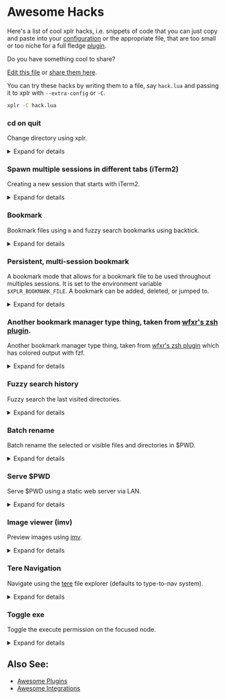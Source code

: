 # Awesome Hacks

Here's a list of cool xplr hacks, i.e. snippets of code that you can just copy
and paste into your [configuration][1] or the appropriate file, that are
too small or too niche for a full fledge [plugin][2].

Do you have something cool to share?

[Edit this file][3] or [share them here][4].

You can try these hacks by writing them to a file, say `hack.lua` and passing
it to xplr with `--extra-config` or `-C`.

```bash
xplr -C hack.lua
```

### cd on quit

Change directory using xplr.

<details>
<summary>Expand for details</summary>

- Author: [@sayanarijit][8]
- Tested on: Linux

NOTE: This is a shell hack, rather than Lua config hack. Add this in
`.bashrc` or `.profile` file in your home directory.

With this alias set, you can navigate directories using xplr by entering
xcd command, and when you quit by pressing enter, you will enter the
directory.

You can of course, quit with plain Quit (i.e. by pressing q) to
gracefully cancel "cd on quit".

```bash
alias xcd='cd "$(xplr --print-pwd-as-result)"'
```

</details>

### Spawn multiple sessions in different tabs (iTerm2)

Creating a new session that starts with iTerm2.

<details>
<summary>Expand for details</summary>

- Author: [@lmburns][9]
- Requires: iTerm2
- Tested on: MacOS

```lua
xplr.config.modes.builtin.default.key_bindings.on_key["ctrl-n"] = {
  help = "new session",
  messages = {
    { BashExecSilently = [[
        osascript <<EOF
        tell application "iTerm2"
          tell current window
            create tab with default profile
            tell current session to write text "xplr"
          end tell
        end tell
      ]]
    },
  },
}
```

</details>

### Bookmark

Bookmark files using `m` and fuzzy search bookmarks using backtick.

<details>
<summary>Expand for details</summary>

[![xplr-bookmark.gif][7]][6]

- Author: [@sayanarijit][8]
- Requires: fzf
- Tested on: Linux

```lua
xplr.config.modes.builtin.default.key_bindings.on_key.m = {
  help = "bookmark",
  messages = {
    {
      BashExecSilently0 = [===[
        PTH="${XPLR_FOCUS_PATH:?}"
        PTH_ESC=$(printf %q "$PTH")
        if echo "${PTH:?}" >> "${XPLR_SESSION_PATH:?}/bookmarks"; then
          "$XPLR" -m 'LogSuccess: %q' "$PTH_ESC added to bookmarks"
        else
          "$XPLR" -m 'LogError: %q' "Failed to bookmark $PTH_ESC"
        fi
      ]===],
    },
  },
}

xplr.config.modes.builtin.default.key_bindings.on_key["`"] = {
  help = "go to bookmark",
  messages = {
    {
      BashExec0 = [===[
        PTH=$(cat "${XPLR_SESSION_PATH:?}/bookmarks" | fzf --no-sort)
        PTH_ESC=$(printf %q "$PTH")
        if [ "$PTH" ]; then
          "$XPLR" -m 'FocusPath: %q' "$PTH"
        fi
      ]===],
    },
  },
}
```

</details>

### Persistent, multi-session bookmark

A bookmark mode that allows for a bookmark file to be used throughout multiples
sessions. It is set to the environment variable `$XPLR_BOOKMARK_FILE`. A
bookmark can be added, deleted, or jumped to.

<details>
<summary>Expand for details</summary>

- Author: [@lmburns][9]
- Requires: fzf, sd
- Tested on: MacOS

```lua
-- With `export XPLR_BOOKMARK_FILE="$HOME/bookmarks"`
-- Bookmark: mode binding
xplr.config.modes.builtin.default.key_bindings.on_key["b"] = {
  help = "bookmark mode",
  messages = {
    { SwitchModeCustom = "bookmark" },
  },
}
xplr.config.modes.custom.bookmark = {
  name = "bookmark",
  key_bindings = {
    on_key = {
      m = {
        help = "bookmark dir",
        messages = {
          {
            BashExecSilently0 = [[
              PTH="${XPLR_FOCUS_PATH:?}"
              if [ -d "${PTH}" ]; then
                PTH="${PTH}"
              elif [ -f "${PTH}" ]; then
                PTH=$(dirname "${PTH}")
              fi
              PTH_ESC=$(printf %q "$PTH")
              if echo "${PTH:?}" >> "${XPLR_BOOKMARK_FILE:?}"; then
                "$XPLR" -m 'LogSuccess: %q' "$PTH_ESC added to bookmarks"
              else
                "$XPLR" -m 'LogError: %q' "Failed to bookmark $PTH_ESC"
              fi
            ]],
          },
          "PopMode",
        },
      },
      g = {
        help = "go to bookmark",
        messages = {
          {
            BashExec0 = [===[
              PTH=$(cat "${XPLR_BOOKMARK_FILE:?}" | fzf --no-sort)
              if [ "$PTH" ]; then
                "$XPLR" -m 'FocusPath: %q' "$PTH"
              fi
            ]===],
          },
          "PopMode",
        },
      },
      d = {
        help = "delete bookmark",
        messages = {
          {
            BashExec0 = [[
              PTH=$(cat "${XPLR_BOOKMARK_FILE:?}" | fzf --no-sort)
              sd "$PTH\n" "" "${XPLR_BOOKMARK_FILE:?}"
            ]],
          },
          "PopMode",
        },
      },
      esc = {
        help = "cancel",
        messages = {
          "PopMode",
        },
      },
    },
  },
}

```

</details>

### Another bookmark manager type thing, taken from [wfxr's zsh plugin][13].

Another bookmark manager type thing, taken from [wfxr's zsh plugin][13] which has colored output with fzf.

<details>
<summary>Expand for details</summary>

- Author: [@lmburns][9]
- Requires: fzf, exa
- Tested on: MacOS

```lua
xplr.config.modes.builtin.go_to.key_bindings.on_key.b = {
  help = "bookmark jump",
  messages = {
    "PopMode",
    { BashExec0 = [===[
        field='\(\S\+\s*\)'
        esc=$(printf '\033')
        N="${esc}[0m"
        R="${esc}[31m"
        G="${esc}[32m"
        Y="${esc}[33m"
        B="${esc}[34m"
        pattern="s#^${field}${field}${field}${field}#$Y\1$R\2$N\3$B\4$N#"
        PTH=$(sed 's#: # -> #' "$PATHMARKS_FILE"| nl| column -t \
        | gsed "${pattern}" \
        | fzf --ansi \
            --height '40%' \
            --preview="echo {}|sed 's#.*->  ##'| xargs exa --color=always" \
            --preview-window="right:50%" \
        | sed 's#.*->  ##')
        if [ "$PTH" ]; then
          "$XPLR" -m 'ChangeDirectory: %q' "$PTH"
        fi
      ]===]
    },
  }
}
```

</details>

### Fuzzy search history

Fuzzy search the last visited directories.

<details>
<summary>Expand for details</summary>

- Author: [@sayanarijit][8]
- Requires: fzf
- Tested on: Linux

```lua
xplr.config.modes.builtin.go_to.key_bindings.on_key.h = {
  help = "history",
  messages = {
    "PopMode",
    {
      BashExec0 = [===[
        PTH=$(cat "${XPLR_PIPE_HISTORY_OUT:?}" | sort -z -u | fzf --read0)
        if [ "$PTH" ]; then
          "$XPLR" -m 'ChangeDirectory: %q' "$PTH"
        fi
      ]===],
    },
  },
}
```

</details>

### Batch rename

Batch rename the selected or visible files and directories in $PWD.

<details>
<summary>Expand for details</summary>

[![xplr-rename.gif][11]][10]

- Author: [@sayanarijit][8]
- Requires: [pipe-rename][12]
- Tested on: Linux

```lua
xplr.config.modes.builtin.default.key_bindings.on_key.R = {
  help = "batch rename",
  messages = {
    {
      BashExec = [===[
       SELECTION=$(cat "${XPLR_PIPE_SELECTION_OUT:?}")
       NODES=${SELECTION:-$(cat "${XPLR_PIPE_DIRECTORY_NODES_OUT:?}")}
       if [ "$NODES" ]; then
         echo -e "$NODES" | renamer
         "$XPLR" -m ExplorePwdAsync
       fi
     ]===],
    },
  },
}
```

</details>

### Serve $PWD

Serve $PWD using a static web server via LAN.

<details>
<summary>Expand for details</summary>

- Author: [@sayanarijit][8]
- Requires: [sfz][14], fzf
- Tested on: Linux

```lua
xplr.config.modes.builtin.default.key_bindings.on_key.S = {
  help = "serve $PWD",
  messages = {
    {
      BashExec0 = [===[
        IP=$(ip addr | grep -w inet | cut -d/ -f1 | grep -Eo '[0-9]{1,3}\.[0-9]{      1,3}\.[0-9]{1,3}\.[0-9]{1,3}' | fzf --prompt 'Select IP > ')
        echo "IP: ${IP:?}"
        read -p "Port (default 5000): " PORT
        echo
        sfz --all --cors --no-ignore --bind ${IP:?} --port ${PORT:-5000} . &
        sleep 1 && read -p '[press enter to exit]'
        kill -9 %1
      ]===],
    },
  },
}
```

</details>

### Image viewer (imv)

Preview images using [imv][17].

<details>
<summary>Expand for details</summary>

- Author: [@sayanarijit][8]
- Requires: [imv][17], [xdotool][18]
- Tested on: Linux, FreeBSD 13.1-RELEASE

```lua
xplr.config.modes.builtin.default.key_bindings.on_key.P = {
  help = "preview",
  messages = {
    {
      BashExecSilently0 = [===[
        FIFO_PATH="/tmp/xplr.fifo"

        if [ -e "$FIFO_PATH" ]; then
          "$XPLR" -m StopFifo
          rm -f -- "$FIFO_PATH"
        else
          mkfifo "$FIFO_PATH"
          "$HOME/.local/bin/imv-open.sh" "$FIFO_PATH" "$XPLR_FOCUS_PATH" &
          "$XPLR" -m 'StartFifo: %q' "$FIFO_PATH"
        fi
      ]===],
    },
  },
}
```

$HOME/.local/bin/imv-open.sh

```bash
#!/usr/bin/env bash

FIFO_PATH="$1"
IMAGE="$2"
MAINWINDOW="$(xdotool getactivewindow)"
IMV_PID="$(pgrep imv)"

if [ ! "$IMV_PID" ]; then
  imv "$IMAGE" &
  IMV_PID=$!
fi

sleep 0.5

xdotool windowactivate "$MAINWINDOW"

while read -r path; do

  hash=$(echo "$path" | sha1sum | awk '{print $1}')

  ext="${path##*.}"
  [[ "$ext" == "$path" ]] && ext="img"

  tmp_path="/tmp/imv_symlink_${hash}.${ext}"

  ln -sf "$path" "$tmp_path"

  imv-msg "$IMV_PID" close all
  imv-msg "$IMV_PID" open "$tmp_path"

  (sleep 2 && rm -f "$tmp_path") &
done <"$FIFO_PATH"

imv-msg "$IMV_PID" quit
[ -e "$FIFO_PATH" ] && rm -f -- "$FIFO_PATH"
```
  ```


</details>

### Text preview pane

Preview text files in a native xplr pane (should be fast enough).

<details>
<summary>Expand for details</summary>

- Author: [@sayanarijit][8]
- Requires: none
- Tested on: Linux, FreeBSD 13.1-RELEASE

```lua
local function stat(node)
  return xplr.util.to_yaml(xplr.util.node(node.absolute_path))
end

local function read(path, height)
  local p = io.open(path)

  if p == nil then
    return nil
  end

  local i = 0
  local res = ""
  for line in p:lines() do
    if line:match("[^ -~\n\t]") then
      p:close()
      return
    end

    res = res .. line .. "\n"
    if i == height then
      break
    end
    i = i + 1
  end
  p:close()

  return res
end

xplr.fn.custom.preview_pane = {}
xplr.fn.custom.preview_pane.render = function(ctx)
  local title = nil
  local body = ""
  local n = ctx.app.focused_node
  if n and n.canonical then
    n = n.canonical
  end

  if n then
    title = { format = n.absolute_path, style = xplr.util.lscolor(n.absolute_path) }
    if n.is_file then
      body = read(n.absolute_path, ctx.layout_size.height) or stat(n)
    else
      body = stat(n)
    end
  end

  return { CustomParagraph = { ui = { title = title }, body = body } }
end

local preview_pane = { Dynamic = "custom.preview_pane.render" }
local split_preview = {
  Horizontal = {
    config = {
      constraints = {
        { Percentage = 60 },
        { Percentage = 40 },
      },
    },
    splits = {
      "Table",
      preview_pane,
    },
  },
}

xplr.config.layouts.builtin.default =
    xplr.util.layout_replace(xplr.config.layouts.builtin.default, "Table", split_preview)
```

</details>

### Tere Navigation

Navigate using the [tere][19] file explorer (defaults to type-to-nav system).

<details>
<summary>Expand for details</summary>

- Author: [@sayanarijit][8]
- Requires: [tere][19]
- Tested on: Linux

```lua
xplr.config.modes.builtin.default.key_bindings.on_key.T = {
  help = "tere nav",
  messages = {
    { BashExec0 = [["$XPLR" -m 'ChangeDirectory: %q' "$(tere)"]] },
  },
}
```

</details>

### Toggle exe

Toggle the execute permission on the focused node.

<details>
<summary>Expand for details</summary>

- Author: [@doums](https://github.com/doums)
- Requires: chmod
- Tested on: Linux

```lua
xplr.config.modes.builtin.default.key_bindings.on_key['*'] = {
  help = 'toggle exe',
  messages = {
    {
      BashExecSilently0 = [===[
          f="$XPLR_FOCUS_PATH"
          if [ -x "$f" ]; then chmod -x "$f"; else chmod +x "$f"; fi
          "$XPLR" -m 'ExplorePwd'
          "$XPLR" -m 'FocusPath: %q' "$f"
        ]===],
    },
  },
}
```

</details>

## Also See:

- [Awesome Plugins][15]
- [Awesome Integrations][16]

[1]: configuration.md
[2]: plugin.md
[3]: https://github.com/sayanarijit/xplr/edit/main/docs/en/src/awesome-hacks.md
[4]: https://github.com/sayanarijit/xplr/discussions/categories/show-and-tell
[6]: https://gifyu.com/image/rGSR
[7]: https://s4.gifyu.com/images/xplr-bookmark.gif
[8]: https://github.com/sayanarijit
[9]: https://github.com/lmburns
[10]: https://gifyu.com/image/rGbo
[11]: https://s4.gifyu.com/images/xplr-rename.gif
[12]: https://github.com/marcusbuffett/pipe-rename
[13]: https://github.com/wfxr/formarks
[14]: https://github.com/weihanglo/sfz
[15]: awesome-plugins.md
[16]: awesome-integrations.md
[17]: https://sr.ht/~exec64/imv
[18]: https://www.semicomplete.com/projects/xdotool
[19]: https://github.com/mgunyho/tere
